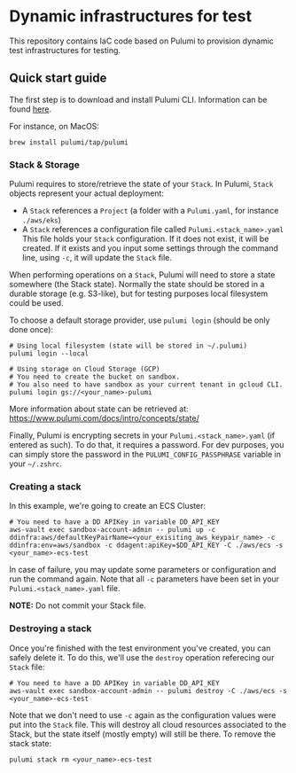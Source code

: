 # Dynamic infrastructures for test

This repository contains IaC code based on Pulumi to provision dynamic test infrastructures for testing.

## Quick start guide

The first step is to download and install Pulumi CLI. Information can be found [here](https://www.pulumi.com/docs/get-started/install/).

For instance, on MacOS:
```
brew install pulumi/tap/pulumi
```

### Stack & Storage

Pulumi requires to store/retrieve the state of your `Stack`.
In Pulumi, `Stack` objects represent your actual deployment:
- A `Stack` references a `Project` (a folder with a `Pulumi.yaml`, for instance `./aws/eks`)
- A `Stack` references a configuration file called `Pulumi.<stack_name>.yaml`
This file holds your `Stack` configuration.
If it does not exist, it will be created.
If it exists and you input some settings through the command line, using `-c`, it will update the `Stack` file.

When performing operations on a `Stack`, Pulumi will need to store a state somewhere (the Stack state).
Normally the state should be stored in a durable storage (e.g. S3-like), but for testing purposes
local filesystem could be used.

To choose a default storage provider, use `pulumi login` (should be only done once):

```
# Using local filesystem (state will be stored in ~/.pulumi)
pulumi login --local

# Using storage on Cloud Storage (GCP)
# You need to create the bucket on sandbox.
# You also need to have sandbox as your current tenant in gcloud CLI.
pulumi login gs://<your_name>-pulumi
```

More information about state can be retrieved at: https://www.pulumi.com/docs/intro/concepts/state/

Finally, Pulumi is encrypting secrets in your `Pulumi.<stack_name>.yaml` (if entered as such).
To do that, it requires a password. For dev purposes, you can simply store the password in the `PULUMI_CONFIG_PASSPHRASE` variable in your `~/.zshrc`.

### Creating a stack

In this example, we're going to create an ECS Cluster:

```
# You need to have a DD APIKey in variable DD_API_KEY
aws-vault exec sandbox-account-admin -- pulumi up -c ddinfra:aws/defaultKeyPairName=<your_exisiting_aws_keypair_name> -c ddinfra:env=aws/sandbox -c ddagent:apiKey=$DD_API_KEY -C ./aws/ecs -s <your_name>-ecs-test
```

In case of failure, you may update some parameters or configuration and run the command again.
Note that all `-c` parameters have been set in your `Pulumi.<stack_name>.yaml` file.

**NOTE:** Do not commit your Stack file.

### Destroying a stack

Once you're finished with the test environment you've created, you can safely delete it.
To do this, we'll use the `destroy` operation referecing our `Stack` file:

```
# You need to have a DD APIKey in variable DD_API_KEY
aws-vault exec sandbox-account-admin -- pulumi destroy -C ./aws/ecs -s <your_name>-ecs-test
```

Note that we don't need to use `-c` again as the configuration values were put into the `Stack` file.
This will destroy all cloud resources associated to the Stack, but the state itself (mostly empty) will still be there.
To remove the stack state:

```
pulumi stack rm <your_name>-ecs-test
```

